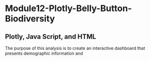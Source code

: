 # **Module12-Plotly-Belly-Button-Biodiversity**
## **Plotly, Java Script, and HTML**

The purpose of this analysis is to  create an interactive dashboard that presents demographic information and 
